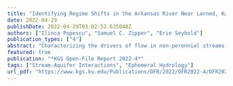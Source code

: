 ```yaml
---
title: "Identifying Regime Shifts in the Arkansas River Near Larned, Kansas"
date: 2022-04-29
publishDate: 2022-04-29T03:02:52.635048Z
authors: ["Ilinca Popescu", "Samuel C. Zipper", "Erin Seybold"]
publication_types: ["4"]
abstract: "Characterizing the drivers of flow in non-perennial streams is increasingly important for understanding the effects of variable flow regimes on local communities and ecosystems. Regime shift theory has been used to explain changes in other hydrologic systems, but the theory as it applies to non-perennial streams has yet to be fully explored. Here, we use the Arkansas River basin near Larned, Kansas, to determine whether changes between flow and no-flow conditions can be described using a regime shift framework. We combined hydrological, meteorological, and ecological time series data to test for the presence of statistical hints commonly associated with regime shifting systems and used a sequential t-test analysis of regime shifts (STARS) algorithm to test for regime shifts in the time series of weekly and monthly no-flow days. Although flow data exhibited hints such as critical slowing down and asymmetry of flow rates, evidence for increased variance and autocorrelation was weak. STARS identified at least five shifts between dry (predominantly no-flow conditions), intermediate (alternating flowing and no-flow conditions), and wet (predominantly flowing conditions) regimes in the river between 1998 and 2021. The intermediate regime appears to be a transitory phase between the stable wet and dry regimes observed at Larned. Regime shifts at the site are likely driven by a complex interaction between climate, pumping, and stream-aquifer interactions."
featured: true
publication: "*KGS Open-File Report 2022-4*"
tags: ["Stream-Aquifer Interactions", "Ephemeral Hydrology"]
url_pdf: "https://www.kgs.ku.edu/Publications/OFR/2022/OFR2022-4/OFR2022-4.pdf"
---
```


